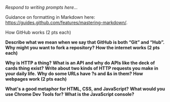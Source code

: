 _Respond to writing prompts here..._

Guidance on formatting in Markdown here: https://guides.github.com/features/mastering-markdown/.


How GitHub works (2 pts each)

**Describe what we mean when we say that GitHub is both “Git” and “Hub”.**
**Why might you want to fork a repository?**
**How the internet works (2 pts each)**

**Why is HTTP a thing?**
**What is an API and why do APIs like the deck of cards thing exist?**
**Write about two kinds of HTTP requests you make in your daily life.**
**Why do some URLs have ?s and &s in them?**
**How webpages work (2 pts each)**

**What's a good metaphor for HTML, CSS, and JavaScript?**
**What would you use Chrome Dev Tools for?**
**What is the JavaScript console?**

